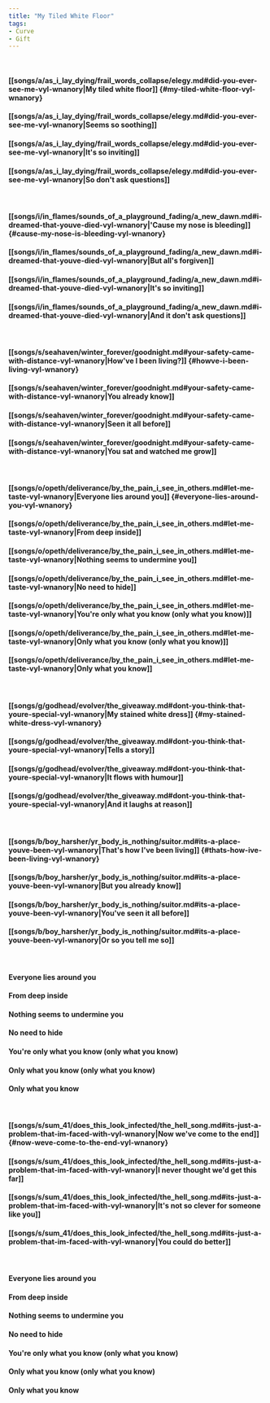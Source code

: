 ```yaml
---
title: "My Tiled White Floor"
tags:
- Curve
- Gift
---
```

&nbsp;
#### [[songs/a/as_i_lay_dying/frail_words_collapse/elegy.md#did-you-ever-see-me-vyl-wnanory|My tiled white floor]] {#my-tiled-white-floor-vyl-wnanory}
#### [[songs/a/as_i_lay_dying/frail_words_collapse/elegy.md#did-you-ever-see-me-vyl-wnanory|Seems so soothing]]
#### [[songs/a/as_i_lay_dying/frail_words_collapse/elegy.md#did-you-ever-see-me-vyl-wnanory|It's so inviting]]
#### [[songs/a/as_i_lay_dying/frail_words_collapse/elegy.md#did-you-ever-see-me-vyl-wnanory|So don't ask questions]]
&nbsp;
#### [[songs/i/in_flames/sounds_of_a_playground_fading/a_new_dawn.md#i-dreamed-that-youve-died-vyl-wnanory|'Cause my nose is bleeding]] {#cause-my-nose-is-bleeding-vyl-wnanory}
#### [[songs/i/in_flames/sounds_of_a_playground_fading/a_new_dawn.md#i-dreamed-that-youve-died-vyl-wnanory|But all's forgiven]]
#### [[songs/i/in_flames/sounds_of_a_playground_fading/a_new_dawn.md#i-dreamed-that-youve-died-vyl-wnanory|It's so inviting]]
#### [[songs/i/in_flames/sounds_of_a_playground_fading/a_new_dawn.md#i-dreamed-that-youve-died-vyl-wnanory|And it don't ask questions]]
&nbsp;
#### [[songs/s/seahaven/winter_forever/goodnight.md#your-safety-came-with-distance-vyl-wnanory|How've I been living?]] {#howve-i-been-living-vyl-wnanory}
#### [[songs/s/seahaven/winter_forever/goodnight.md#your-safety-came-with-distance-vyl-wnanory|You already know]]
#### [[songs/s/seahaven/winter_forever/goodnight.md#your-safety-came-with-distance-vyl-wnanory|Seen it all before]]
#### [[songs/s/seahaven/winter_forever/goodnight.md#your-safety-came-with-distance-vyl-wnanory|You sat and watched me grow]]
&nbsp;
#### [[songs/o/opeth/deliverance/by_the_pain_i_see_in_others.md#let-me-taste-vyl-wnanory|Everyone lies around you]] {#everyone-lies-around-you-vyl-wnanory}
#### [[songs/o/opeth/deliverance/by_the_pain_i_see_in_others.md#let-me-taste-vyl-wnanory|From deep inside]]
#### [[songs/o/opeth/deliverance/by_the_pain_i_see_in_others.md#let-me-taste-vyl-wnanory|Nothing seems to undermine you]]
#### [[songs/o/opeth/deliverance/by_the_pain_i_see_in_others.md#let-me-taste-vyl-wnanory|No need to hide]]
#### [[songs/o/opeth/deliverance/by_the_pain_i_see_in_others.md#let-me-taste-vyl-wnanory|You're only what you know (only what you know)]]
#### [[songs/o/opeth/deliverance/by_the_pain_i_see_in_others.md#let-me-taste-vyl-wnanory|Only what you know (only what you know)]]
#### [[songs/o/opeth/deliverance/by_the_pain_i_see_in_others.md#let-me-taste-vyl-wnanory|Only what you know]]
&nbsp;
#### [[songs/g/godhead/evolver/the_giveaway.md#dont-you-think-that-youre-special-vyl-wnanory|My stained white dress]] {#my-stained-white-dress-vyl-wnanory}
#### [[songs/g/godhead/evolver/the_giveaway.md#dont-you-think-that-youre-special-vyl-wnanory|Tells a story]]
#### [[songs/g/godhead/evolver/the_giveaway.md#dont-you-think-that-youre-special-vyl-wnanory|It flows with humour]]
#### [[songs/g/godhead/evolver/the_giveaway.md#dont-you-think-that-youre-special-vyl-wnanory|And it laughs at reason]]
&nbsp;
#### [[songs/b/boy_harsher/yr_body_is_nothing/suitor.md#its-a-place-youve-been-vyl-wnanory|That's how I've been living]] {#thats-how-ive-been-living-vyl-wnanory}
#### [[songs/b/boy_harsher/yr_body_is_nothing/suitor.md#its-a-place-youve-been-vyl-wnanory|But you already know]]
#### [[songs/b/boy_harsher/yr_body_is_nothing/suitor.md#its-a-place-youve-been-vyl-wnanory|You've seen it all before]]
#### [[songs/b/boy_harsher/yr_body_is_nothing/suitor.md#its-a-place-youve-been-vyl-wnanory|Or so you tell me so]]
&nbsp;
#### Everyone lies around you
#### From deep inside
#### Nothing seems to undermine you
#### No need to hide
#### You're only what you know (only what you know)
#### Only what you know (only what you know)
#### Only what you know
&nbsp;
#### [[songs/s/sum_41/does_this_look_infected/the_hell_song.md#its-just-a-problem-that-im-faced-with-vyl-wnanory|Now we've come to the end]] {#now-weve-come-to-the-end-vyl-wnanory}
#### [[songs/s/sum_41/does_this_look_infected/the_hell_song.md#its-just-a-problem-that-im-faced-with-vyl-wnanory|I never thought we'd get this far]]
#### [[songs/s/sum_41/does_this_look_infected/the_hell_song.md#its-just-a-problem-that-im-faced-with-vyl-wnanory|It's not so clever for someone like you]]
#### [[songs/s/sum_41/does_this_look_infected/the_hell_song.md#its-just-a-problem-that-im-faced-with-vyl-wnanory|You could do better]]
&nbsp;
#### Everyone lies around you
#### From deep inside
#### Nothing seems to undermine you
#### No need to hide
#### You're only what you know (only what you know)
#### Only what you know (only what you know)
#### Only what you know
